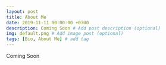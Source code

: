 ```yaml
---
layout: post
title: About Me
date: 2019-11-11 00:00:00 +0300
description: Coming Soon # Add post description (optional)
img: default.png # Add image post (optional)
tags: [Bio, About Me] # add tag
---
```

Coming Soon
